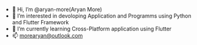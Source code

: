 - 👋 Hi, I’m @aryan-more(Aryan More)
- 👀 I’m interested in devoloping Application and Programms using Python and Flutter Framework
- 🌱 I’m currently learning Cross-Platform application using Flutter
- 📫 morearyan@outlook.com

<!---
aryan-more/aryan-more is a ✨ special ✨ repository because its `README.md` (this file) appears on your GitHub profile.
You can click the Preview link to take a look at your changes.
--->

